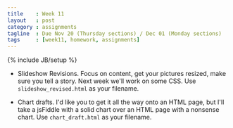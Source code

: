 ```yaml
---
title    : Week 11
layout   : post
category : assignments
tagline  : Due Nov 20 (Thursday sections) / Dec 01 (Monday sections)
tags     : [week11, homework, assignments]
---
```

{% include JB/setup %}

 
+ Slideshow Revisions. Focus on content, get your pictures resized, make sure you tell a story. Next week we'll work on some CSS. Use `slideshow_revised.html` as your filename. 


+ Chart drafts. I'd like you to get it all the way onto an HTML page, but I'll take a jsFiddle with a solid chart over an HTML page with a nonsense chart. Use `chart_draft.html` as your filename.
